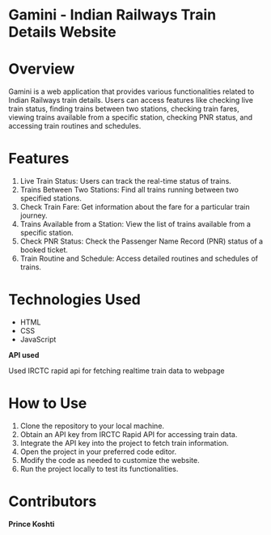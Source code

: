 # Gamini - Indian Railways Train Details Website
# Overview

Gamini is a web application that provides various functionalities related to Indian Railways train details. Users can access features like checking live train status, finding trains between two stations, checking train fares, viewing trains available from a specific station, checking PNR status, and accessing train routines and schedules.

# Features
1. Live Train Status: Users can track the real-time status of trains.
2. Trains Between Two Stations: Find all trains running between two specified stations.
3. Check Train Fare: Get information about the fare for a particular train journey.
4. Trains Available from a Station: View the list of trains available from a specific station.
5. Check PNR Status: Check the Passenger Name Record (PNR) status of a booked ticket.
6. Train Routine and Schedule: Access detailed routines and schedules of trains.

# Technologies Used
- HTML
- CSS
- JavaScript

**API used**

Used IRCTC rapid api for fetching realtime train data to webpage

# How to Use
1. Clone the repository to your local machine.
2. Obtain an API key from IRCTC Rapid API for accessing train data.
3. Integrate the API key into the project to fetch train information.
4. Open the project in your preferred code editor.
5. Modify the code as needed to customize the website.
6. Run the project locally to test its functionalities.

# Contributors

**Prince Koshti**
